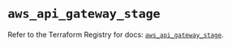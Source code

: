 # `aws_api_gateway_stage`

Refer to the Terraform Registry for docs: [`aws_api_gateway_stage`](https://registry.terraform.io/providers/hashicorp/aws/5.86.1/docs/resources/api_gateway_stage).
